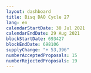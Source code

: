 ```yaml
---
layout: dashboard
title: Bisq DAO Cycle 27
lang: en
calendarStartDate: 30 Jul 2021
calendarEndDate: 29 Aug 2021
blockStartDate: 693427
blockEndDate: 698106
supplyChange: "+ 53,396"
numberAcceptedProposals: 15
numberRejectedProposals: 19
---
```

